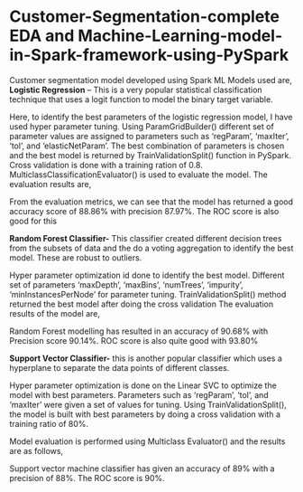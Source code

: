 # Customer-Segmentation-complete EDA and Machine-Learning-model-in-Spark-framework-using-PySpark
Customer segmentation model developed using Spark ML
Models used are,
**Logistic Regression** – This is a very popular statistical classification technique that uses a logit function to model the binary target variable. 
 

Here, to identify the best parameters of the logistic regression model, I have used hyper parameter tuning. Using ParamGridBuilder() different set of parameter values are assigned to parameters such as ‘regParam’, ‘maxIter’, ‘tol’, and ‘elasticNetParam’. The best combination of parameters is chosen and the best model is returned by TrainValidationSplit() function in PySpark. Cross validation is done with a training ration of 0.8. 
MulticlassClassificationEvaluator() is used to evaluate the model. The evaluation results are, 

From the evaluation metrics, we can see that the model has returned a good accuracy score of 88.86% with precision 87.97%. The ROC score is also good for this

**Random Forest Classifier-** This classifier created different decision trees from the subsets of data and the do a voting aggregation to identify the best model. These are robust to outliers. 
 
Hyper parameter optimization id done to identify the best model. Different set of parameters ‘maxDepth’, ‘maxBins’, ‘numTrees’, ‘impurity’, ‘minInstancesPerNode’ for parameter tuning. TrainValidationSplit() method returned the best model after doing the cross validation
The evaluation results of the model are,
 
Random Forest modelling has resulted in an accuracy of 90.68% with Precision score 90.14%. ROC score is also quite good with 93.80%

**Support Vector Classifier-** this is another popular classifier which uses a hyperplane to separate the data points of different classes. 
 
Hyper parameter optimization is done on the Linear SVC to optimize the model with best parameters. Parameters such as ‘regParam’, ‘tol’, and ‘maxIter’ were given a set of values for tuning. Using TrainValidationSplit(), the model is built with best parameters by doing a cross validation with a training ratio of 80%. 

Model evaluation is performed using Multiclass Evaluator() and the results are as follows,
 
Support vector machine classifier has given an accuracy of 89% with a precision of 88%. The ROC score is 90%.

